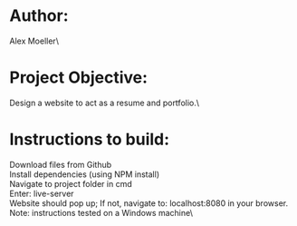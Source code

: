 # Author: 
Alex Moeller\
# Project Objective: 
Design a website to act as a resume and portfolio.\
# Instructions to build:
  Download files from Github\
  Install dependencies (using NPM install)\
  Navigate to project folder in cmd\
  Enter: live-server\
  Website should pop up; If not, navigate to: localhost:8080 in your browser.\
  Note: instructions tested on a Windows machine\
